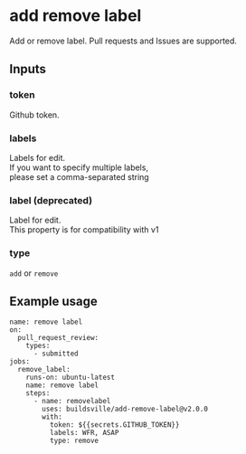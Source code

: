 # add remove label
Add or remove label.
Pull requests and Issues are supported.
## Inputs
### token
Github token.

### labels
Labels for edit.  
If you want to specify multiple labels,  
please set a comma-separated string

### label (deprecated)
Label for edit.  
This property is for compatibility with v1

### type
`add` or `remove`

## Example usage
```
name: remove label
on:
  pull_request_review:
    types:
      - submitted
jobs:
  remove_label:
    runs-on: ubuntu-latest
    name: remove label
    steps:
      - name: removelabel
        uses: buildsville/add-remove-label@v2.0.0
        with:
          token: ${{secrets.GITHUB_TOKEN}}
          labels: WFR, ASAP
          type: remove
```
